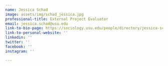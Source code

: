 ```yaml
---
name: Jessica Schad
image: assets/img/schad_jessica.jpg
professional-title: External Project Evaluator
email: jessica.schad@usu.edu
link-to-bio-page: https://sociology.usu.edu/people/directory/jessica-schad
link-to-personal-website: ''
linkedin: ''
twitter: ''
facebook: ''
instagram: ''

---
```

